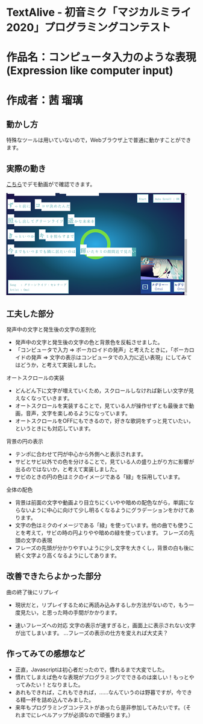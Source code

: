 # TextAlive - 初音ミク「マジカルミライ2020」プログラミングコンテスト
# 作品名：コンピュータ入力のような表現(Expression like computer input) 
# 作成者：茜 瑠璃

## 動かし方
特殊なツールは用いていないので，Webブラウザ上で普通に動かすことができます。

## 実際の動き
[こちら](https://youtu.be/Odnl8fD425U)でデモ動画がで確認できます。

![sample](img/sample.png)

## 工夫した部分
発声中の文字と発生後の文字の差別化
* 発声中の文字と発生後の文字の色と背景色を反転させました。
* 「コンピュータで入力 => ボーカロイドの発声」と考えたときに，「ボーカロイドの発声 => 文字の表示はコンピュータでの入力に近い表現」にしてみてはどうか，と考えて実装しました。

オートスクロールの実装
* どんどん下に文字が増えていくため，スクロールしなければ新しい文字が見えなくなっていきます。
* オートスクロールを実装することで，見ている人が操作せずとも最後まで動画，音声，文字を楽しめるようになっています。
* オートスクロールをOFFにもできるので，好きな歌詞をずっと見ていたい，というときにも対応しています。

背景の円の表示
* テンポに合わせて円が中心から外側へと表示されます。
* サビとサビ以外での色を分けることで，見ている人の盛り上がり方に影響が出るのではないか，と考えて実装しました。
* サビのときの円の色はミクのイメージである「緑」を採用しています。

全体の配色
* 背景は前面の文字や動画より目立ちにくいやや暗めの配色ながら，単調にならないように中心に向けて少し明るくなるようにグラデーションをかけてあります。
* 文字の色はミクのイメージである「緑」を使っています。他の曲でも使うことを考えて，サビの時の円よりやや暗めの緑を使っています。
フレーズの先頭の文字の表現
* フレーズの先頭が分かりやすいように少し文字を大きくし，背景の白も後に続く文字より高くなるようにしてあります。

## 改善できたらよかった部分
曲の終了後にリプレイ
* 現状だと，リプレイするために再読み込みするしか方法がないので，もう一度見たい，と思った時の手間がかかります。

* 速いフレーズへの対応
文字の表示が速すぎると，画面上に表示されない文字が出てしまいます。
...フレーズの表示の仕方を変えれば大丈夫？

## 作ってみての感想など
* 正直，Javascriptは初心者だったので，慣れるまで大変でした。
* 慣れてしまえば色々な表現がプログラミングでできるのは楽しい！もっとやってみたい！となりました。
* あれもできれば，これもできれば，……なんていうのは野暮ですが，今できる精一杯を詰め込んでみました。
* 来年もプログラミングコンテストがあったら是非参加してみたいです。（それまでにレベルアップが必須なので頑張ります。）
